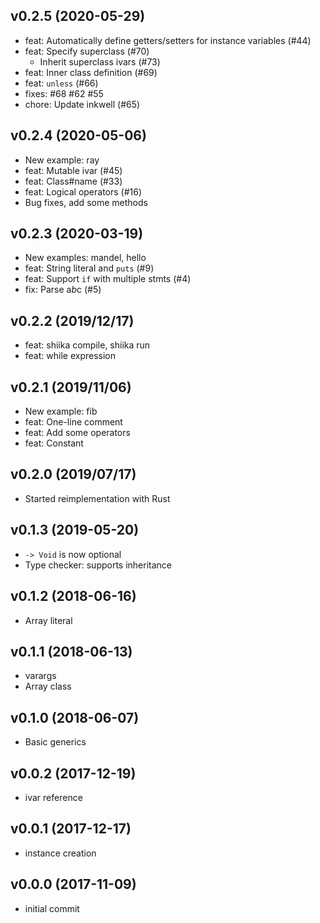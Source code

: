 ## v0.2.5 (2020-05-29)

- feat: Automatically define getters/setters for instance variables (#44)
- feat: Specify superclass (#70)
  - Inherit superclass ivars (#73)
- feat: Inner class definition (#69)
- feat: `unless` (#66)
- fixes: #68 #62 #55
- chore: Update inkwell (#65)

## v0.2.4 (2020-05-06)

- New example: ray
- feat: Mutable ivar (#45)
- feat: Class#name (#33)
- feat: Logical operators (#16)
- Bug fixes, add some methods

## v0.2.3 (2020-03-19)

- New examples: mandel, hello
- feat: String literal and `puts` (#9)
- feat: Support `if` with multiple stmts (#4)
- fix: Parse a*b*c (#5)

## v0.2.2 (2019/12/17)

- feat: shiika compile, shiika run
- feat: while expression

## v0.2.1 (2019/11/06)

- New example: fib
- feat: One-line comment
- feat: Add some operators
- feat: Constant

## v0.2.0 (2019/07/17)

- Started reimplementation with Rust

## v0.1.3 (2019-05-20)

- `-> Void` is now optional
- Type checker: supports inheritance

## v0.1.2 (2018-06-16)

- Array literal

## v0.1.1 (2018-06-13)

- varargs
- Array class

## v0.1.0 (2018-06-07)

- Basic generics

## v0.0.2 (2017-12-19)

- ivar reference

## v0.0.1 (2017-12-17)

- instance creation

## v0.0.0 (2017-11-09)

- initial commit
